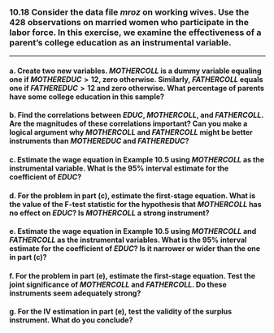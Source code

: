 ### 10.18 Consider the data file *mroz* on working wives. Use the 428 observations on married women who participate in the labor force. In this exercise, we examine the effectiveness of a parent’s college education as an instrumental variable.
---

#### a. Create two new variables. $MOTHERCOLL$ is a dummy variable equaling one if $MOTHEREDUC>12$, zero otherwise. Similarly, $FATHERCOLL$ equals one if $FATHEREDUC>12$ and zero otherwise. What percentage of parents have some college education in this sample?

#### b. Find the correlations between $EDUC$, $MOTHERCOLL$, and $FATHERCOLL$. Are the magnitudes of these correlations important? Can you make a logical argument why $MOTHERCOLL$ and $FATHERCOLL$ might be better instruments than $MOTHEREDUC$ and $FATHEREDUC$?

#### c. Estimate the wage equation in Example 10.5 using $MOTHERCOLL$ as the instrumental variable. What is the 95% interval estimate for the coefficient of $EDUC$?

#### d. For the problem in part (c), estimate the first-stage equation. What is the value of the F-test statistic for the hypothesis that $MOTHERCOLL$ has no effect on $EDUC$? Is $MOTHERCOLL$ a strong instrument?

#### e. Estimate the wage equation in Example 10.5 using $MOTHERCOLL$ and $FATHERCOLL$ as the instrumental variables. What is the 95% interval estimate for the coefficient of $EDUC$? Is it narrower or wider than the one in part (c)?

#### f. For the problem in part (e), estimate the first-stage equation. Test the joint significance of $MOTHERCOLL$ and $FATHERCOLL$. Do these instruments seem adequately strong?

#### g. For the IV estimation in part (e), test the validity of the surplus instrument. What do you conclude?
